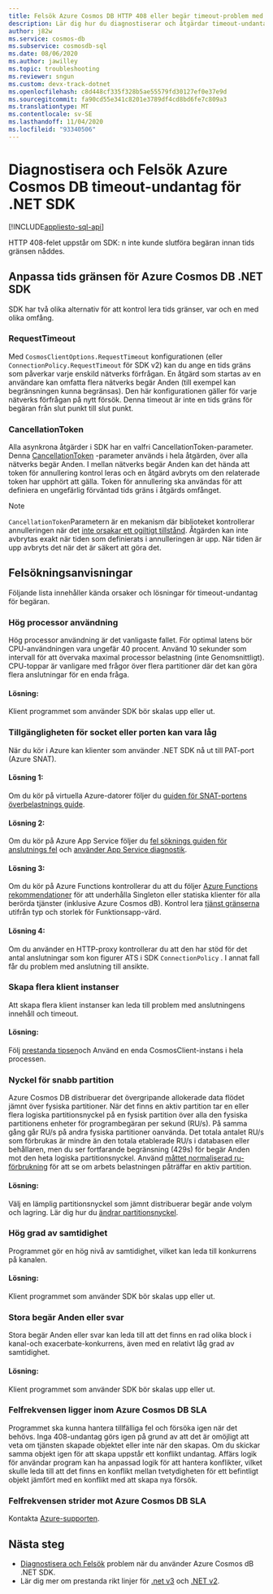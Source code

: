 ```yaml
---
title: Felsök Azure Cosmos DB HTTP 408 eller begär timeout-problem med .NET SDK
description: Lär dig hur du diagnostiserar och åtgärdar timeout-undantag för .NET SDK-begäran.
author: j82w
ms.service: cosmos-db
ms.subservice: cosmosdb-sql
ms.date: 08/06/2020
ms.author: jawilley
ms.topic: troubleshooting
ms.reviewer: sngun
ms.custom: devx-track-dotnet
ms.openlocfilehash: c8d448cf335f328b5ae55579fd30127ef0e37e9d
ms.sourcegitcommit: fa90cd55e341c8201e3789df4cd8bd6fe7c809a3
ms.translationtype: MT
ms.contentlocale: sv-SE
ms.lasthandoff: 11/04/2020
ms.locfileid: "93340506"
---
```

# <a name="diagnose-and-troubleshoot-azure-cosmos-db-net-sdk-request-timeout-exceptions"></a>Diagnostisera och Felsök Azure Cosmos DB timeout-undantag för .NET SDK
[!INCLUDE[appliesto-sql-api](includes/appliesto-sql-api.md)]

HTTP 408-felet uppstår om SDK: n inte kunde slutföra begäran innan tids gränsen nåddes.

## <a name="customize-the-timeout-on-the-azure-cosmos-db-net-sdk"></a>Anpassa tids gränsen för Azure Cosmos DB .NET SDK

SDK har två olika alternativ för att kontrol lera tids gränser, var och en med olika omfång.

### <a name="requesttimeout"></a>RequestTimeout

Med `CosmosClientOptions.RequestTimeout` konfigurationen (eller `ConnectionPolicy.RequestTimeout` för SDK v2) kan du ange en tids gräns som påverkar varje enskild nätverks förfrågan. En åtgärd som startas av en användare kan omfatta flera nätverks begär Anden (till exempel kan begränsningen kunna begränsas). Den här konfigurationen gäller för varje nätverks förfrågan på nytt försök. Denna timeout är inte en tids gräns för begäran från slut punkt till slut punkt.

### <a name="cancellationtoken"></a>CancellationToken

Alla asynkrona åtgärder i SDK har en valfri CancellationToken-parameter. Denna [CancellationToken](/dotnet/standard/threading/how-to-listen-for-cancellation-requests-by-polling) -parameter används i hela åtgärden, över alla nätverks begär Anden. I mellan nätverks begär Anden kan det hända att token för annullering kontrol leras och en åtgärd avbryts om den relaterade token har upphört att gälla. Token för annullering ska användas för att definiera en ungefärlig förväntad tids gräns i åtgärds omfånget.

> [!NOTE]
> `CancellationToken`Parametern är en mekanism där biblioteket kontrollerar annulleringen när det [inte orsakar ett ogiltigt tillstånd](https://devblogs.microsoft.com/premier-developer/recommended-patterns-for-cancellationtoken/). Åtgärden kan inte avbrytas exakt när tiden som definierats i annulleringen är upp. När tiden är upp avbryts det när det är säkert att göra det.

## <a name="troubleshooting-steps"></a>Felsökningsanvisningar
Följande lista innehåller kända orsaker och lösningar för timeout-undantag för begäran.

### <a name="high-cpu-utilization"></a>Hög processor användning
Hög processor användning är det vanligaste fallet. För optimal latens bör CPU-användningen vara ungefär 40 procent. Använd 10 sekunder som intervall för att övervaka maximal processor belastning (inte Genomsnittligt). CPU-toppar är vanligare med frågor över flera partitioner där det kan göra flera anslutningar för en enda fråga.

#### <a name="solution"></a>Lösning:
Klient programmet som använder SDK bör skalas upp eller ut.

### <a name="socket-or-port-availability-might-be-low"></a>Tillgängligheten för socket eller porten kan vara låg
När du kör i Azure kan klienter som använder .NET SDK nå ut till PAT-port (Azure SNAT).

#### <a name="solution-1"></a>Lösning 1:
Om du kör på virtuella Azure-datorer följer du [guiden för SNAT-portens överbelastnings guide](troubleshoot-dot-net-sdk.md#snat).

#### <a name="solution-2"></a>Lösning 2:
Om du kör på Azure App Service följer du [fel söknings guiden för anslutnings fel](../app-service/troubleshoot-intermittent-outbound-connection-errors.md#cause) och [använder App Service diagnostik](https://azure.github.io/AppService/2018/03/01/Deep-Dive-into-TCP-Connections-in-App-Service-Diagnostics.html).

#### <a name="solution-3"></a>Lösning 3:
Om du kör på Azure Functions kontrollerar du att du följer [Azure Functions rekommendationer](../azure-functions/manage-connections.md#static-clients) för att underhålla Singleton eller statiska klienter för alla berörda tjänster (inklusive Azure Cosmos dB). Kontrol lera [tjänst gränserna](../azure-functions/functions-scale.md#service-limits) utifrån typ och storlek för Funktionsapp-värd.

#### <a name="solution-4"></a>Lösning 4:
Om du använder en HTTP-proxy kontrollerar du att den har stöd för det antal anslutningar som kon figurer ATS i SDK `ConnectionPolicy` . I annat fall får du problem med anslutning till ansikte.

### <a name="create-multiple-client-instances"></a>Skapa flera klient instanser
Att skapa flera klient instanser kan leda till problem med anslutningens innehåll och timeout.

#### <a name="solution"></a>Lösning:
Följ [prestanda tipsen](performance-tips-dotnet-sdk-v3-sql.md#sdk-usage)och Använd en enda CosmosClient-instans i hela processen.

### <a name="hot-partition-key"></a>Nyckel för snabb partition
Azure Cosmos DB distribuerar det övergripande allokerade data flödet jämnt över fysiska partitioner. När det finns en aktiv partition tar en eller flera logiska partitionsnyckel på en fysisk partition över alla den fysiska partitionens enheter för programbegäran per sekund (RU/s). På samma gång går RU/s på andra fysiska partitioner oanvända. Det totala antalet RU/s som förbrukas är mindre än den totala etablerade RU/s i databasen eller behållaren, men du ser fortfarande begränsning (429s) för begär Anden mot den heta logiska partitionsnyckel. Använd [måttet normaliserad ru-förbrukning](monitor-normalized-request-units.md) för att se om arbets belastningen påträffar en aktiv partition. 

#### <a name="solution"></a>Lösning:
Välj en lämplig partitionsnyckel som jämnt distribuerar begär ande volym och lagring. Lär dig hur du [ändrar partitionsnyckel](https://devblogs.microsoft.com/cosmosdb/how-to-change-your-partition-key/).

### <a name="high-degree-of-concurrency"></a>Hög grad av samtidighet
Programmet gör en hög nivå av samtidighet, vilket kan leda till konkurrens på kanalen.

#### <a name="solution"></a>Lösning:
Klient programmet som använder SDK bör skalas upp eller ut.

### <a name="large-requests-or-responses"></a>Stora begär Anden eller svar
Stora begär Anden eller svar kan leda till att det finns en rad olika block i kanal-och exacerbate-konkurrens, även med en relativt låg grad av samtidighet.

#### <a name="solution"></a>Lösning:
Klient programmet som använder SDK bör skalas upp eller ut.

### <a name="failure-rate-is-within-the-azure-cosmos-db-sla"></a>Felfrekvensen ligger inom Azure Cosmos DB SLA
Programmet ska kunna hantera tillfälliga fel och försöka igen när det behövs. Inga 408-undantag görs igen på grund av att det är omöjligt att veta om tjänsten skapade objektet eller inte när den skapas. Om du skickar samma objekt igen för att skapa uppstår ett konflikt undantag. Affärs logik för användar program kan ha anpassad logik för att hantera konflikter, vilket skulle leda till att det finns en konflikt mellan tvetydigheten för ett befintligt objekt jämfört med en konflikt med att skapa nya försök.

### <a name="failure-rate-violates-the-azure-cosmos-db-sla"></a>Felfrekvensen strider mot Azure Cosmos DB SLA
Kontakta [Azure-supporten](https://aka.ms/azure-support).

## <a name="next-steps"></a>Nästa steg
* [Diagnostisera och Felsök](troubleshoot-dot-net-sdk.md) problem när du använder Azure Cosmos dB .NET SDK.
* Lär dig mer om prestanda rikt linjer för [.net v3](performance-tips-dotnet-sdk-v3-sql.md) och [.NET v2](performance-tips.md).
